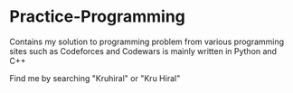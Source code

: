 # Practice-Programming
Contains my solution to programming problem from various programming sites such as Codeforces and Codewars is mainly written in Python and C++ <br />
  
Find me by searching "Kruhiral" or "Kru Hiral"
